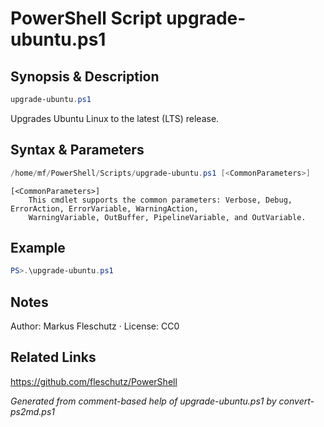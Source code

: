 # PowerShell Script upgrade-ubuntu.ps1

## Synopsis & Description
```powershell
upgrade-ubuntu.ps1
```

Upgrades Ubuntu Linux to the latest (LTS) release.

## Syntax & Parameters
```powershell
/home/mf/PowerShell/Scripts/upgrade-ubuntu.ps1 [<CommonParameters>]
```

```
[<CommonParameters>]
    This cmdlet supports the common parameters: Verbose, Debug, ErrorAction, ErrorVariable, WarningAction, 
    WarningVariable, OutBuffer, PipelineVariable, and OutVariable.
```

## Example
```powershell
PS>.\upgrade-ubuntu.ps1
```


## Notes
Author: Markus Fleschutz · License: CC0

## Related Links
https://github.com/fleschutz/PowerShell

*Generated from comment-based help of upgrade-ubuntu.ps1 by convert-ps2md.ps1*
